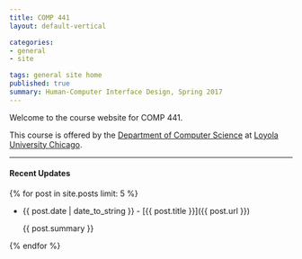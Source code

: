 ```yaml
---
title: COMP 441
layout: default-vertical

categories:
- general
- site

tags: general site home
published: true
summary: Human-Computer Interface Design, Spring 2017
---
```


Welcome to the course website for COMP 441.

This course is offered by the [Department of Computer Science](http://www.luc.edu/cs/) at [Loyola University Chicago](http://www.luc.edu).

***

#### Recent Updates
{% for post in site.posts limit: 5 %}

<!--{{ post.date | date_to_string }} | [{{ post.title }}]({{ post.url }})-->
* {{ post.date | date_to_string }} - [{{ post.title }}]({{ post.url }})

  {{ post.summary }}

{% endfor %}
